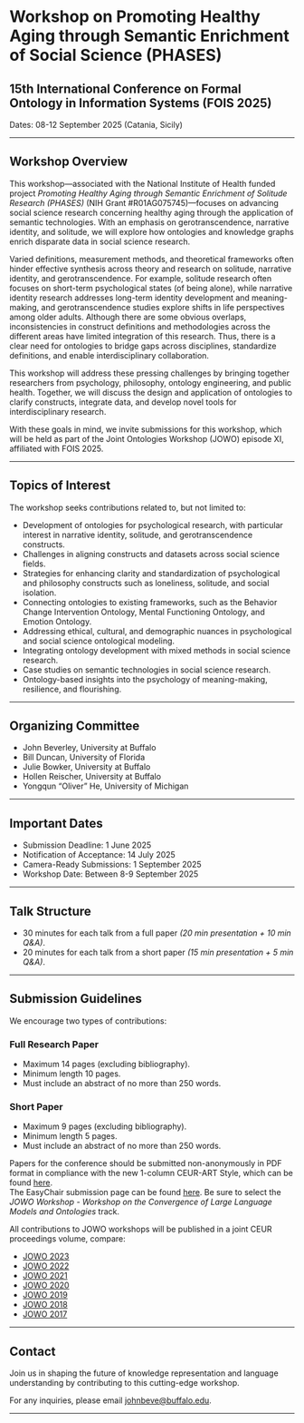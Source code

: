 # Workshop on Promoting Healthy Aging through Semantic Enrichment of Social Science (PHASES)

## 15th International Conference on Formal Ontology in Information Systems (FOIS 2025)

Dates: 08-12 September 2025 (Catania, Sicily)

---

## Workshop Overview

This workshop—associated with the National Institute of Health funded project *Promoting Healthy Aging through Semantic Enrichment of Solitude Research (PHASES)* (NIH Grant #R01AG075745)—focuses on advancing social science research concerning healthy aging through the application of semantic technologies. With an emphasis on gerotranscendence, narrative identity, and solitude, we will explore how ontologies and knowledge graphs enrich disparate data in social science research.

Varied definitions, measurement methods, and theoretical frameworks often hinder effective synthesis across theory and research on solitude, narrative identity, and gerotranscendence. For example, solitude research often focuses on short-term psychological states (of being alone), while narrative identity research addresses long-term identity development and meaning-making, and gerotranscendence studies explore shifts in life perspectives among older adults. Although there are some obvious overlaps, inconsistencies in construct definitions and methodologies across the different areas have limited integration of this research. Thus, there is a clear need for ontologies to bridge gaps across disciplines, standardize definitions, and enable interdisciplinary collaboration.

This workshop will address these pressing challenges by bringing together researchers from psychology, philosophy, ontology engineering, and public health. Together, we will discuss the design and application of ontologies to clarify constructs, integrate data, and develop novel tools for interdisciplinary research.

With these goals in mind, we invite submissions for this workshop, which will be held as part of the Joint Ontologies Workshop (JOWO) episode XI, affiliated with FOIS 2025.

---

## Topics of Interest

The workshop seeks contributions related to, but not limited to:

- Development of ontologies for psychological research, with particular interest in narrative identity, solitude, and gerotranscendence constructs.
- Challenges in aligning constructs and datasets across social science fields.
- Strategies for enhancing clarity and standardization of psychological and philosophy constructs such as loneliness, solitude, and social isolation.
- Connecting ontologies to existing frameworks, such as the Behavior Change Intervention Ontology, Mental Functioning Ontology, and Emotion Ontology.
- Addressing ethical, cultural, and demographic nuances in psychological and social science ontological modeling.
- Integrating ontology development with mixed methods in social science research.
- Case studies on semantic technologies in social science research.
- Ontology-based insights into the psychology of meaning-making, resilience, and flourishing.

---

## Organizing Committee

- John Beverley, University at Buffalo  
- Bill Duncan, University of Florida  
- Julie Bowker, University at Buffalo  
- Hollen Reischer, University at Buffalo  
- Yongqun “Oliver” He, University of Michigan  

---

## Important Dates

- Submission Deadline: 1 June 2025  
- Notification of Acceptance: 14 July 2025  
- Camera-Ready Submissions: 1 September 2025  
- Workshop Date: Between 8-9 September 2025  

---

## Talk Structure

- 30 minutes for each talk from a full paper *(20 min presentation + 10 min Q&A)*.
- 20 minutes for each talk from a short paper *(15 min presentation + 5 min Q&A)*.

---

## Submission Guidelines

We encourage two types of contributions:

### **Full Research Paper**
- Maximum 14 pages (excluding bibliography).
- Minimum length 10 pages.
- Must include an abstract of no more than 250 words.

### **Short Paper**
- Maximum 9 pages (excluding bibliography).
- Minimum length 5 pages.
- Must include an abstract of no more than 250 words.

Papers for the conference should be submitted non-anonymously in PDF format in compliance with the new 1-column CEUR-ART Style, which can be found [here](#).  
The EasyChair submission page can be found [here](#). Be sure to select the *JOWO Workshop - Workshop on the Convergence of Large Language Models and Ontologies* track.

All contributions to JOWO workshops will be published in a joint CEUR proceedings volume, compare:
- [JOWO 2023](#)
- [JOWO 2022](#)
- [JOWO 2021](#)
- [JOWO 2020](#)
- [JOWO 2019](#)
- [JOWO 2018](#)
- [JOWO 2017](#)

---

## Contact

Join us in shaping the future of knowledge representation and language understanding by contributing to this cutting-edge workshop.

For any inquiries, please email [johnbeve@buffalo.edu](mailto:johnbeve@buffalo.edu).

---

